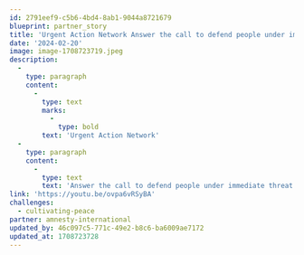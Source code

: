```yaml
---
id: 2791eef9-c5b6-4bd4-8ab1-9044a8721679
blueprint: partner_story
title: 'Urgent Action Network Answer the call to defend people under immediate threat of grave human rights abuse.'
date: '2024-02-20'
image: image-1708723719.jpeg
description:
  -
    type: paragraph
    content:
      -
        type: text
        marks:
          -
            type: bold
        text: 'Urgent Action Network'
  -
    type: paragraph
    content:
      -
        type: text
        text: 'Answer the call to defend people under immediate threat of grave human rights abuse.'
link: 'https://youtu.be/ovpa6vRSyBA'
challenges:
  - cultivating-peace
partner: amnesty-international
updated_by: 46c097c5-771c-49e2-b8c6-ba6009ae7172
updated_at: 1708723728
---
```

